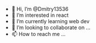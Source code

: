- 👋 Hi, I’m @Dmitry13536
- 👀 I’m interested in react
- 🌱 I’m currently learning web dev
- 💞️ I’m looking to collaborate on ...
- 📫 How to reach me ...

<!---
Dmitry13536/Dmitry13536 is a ✨ special ✨ repository because its `README.md` (this file) appears on your GitHub profile.
You can click the Preview link to take a look at your changes.
--->

